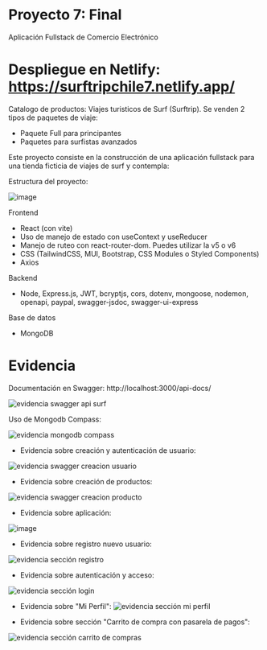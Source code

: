# Proyecto 7: Final


Aplicación Fullstack de Comercio Electrónico

# Despliegue en Netlify: https://surftripchile7.netlify.app/

Catalogo de productos: Viajes turisticos de Surf (Surftrip). Se venden 2 tipos de paquetes de viaje:
- Paquete Full para principantes
- Paquetes para surfistas avanzados

Este proyecto consiste en la construcción de una aplicación fullstack para una tienda ficticia de viajes de surf y contempla:

Estructura del proyecto:

![image](https://github.com/user-attachments/assets/986cd246-5f99-4105-82f8-0426d42b32b7)



Frontend

- React (con vite)
- Uso de manejo de estado con useContext y useReducer
- Manejo de ruteo con react-router-dom. Puedes utilizar la v5 o v6
- CSS (TailwindCSS, MUI, Bootstrap, CSS Modules o Styled Components)
- Axios


Backend

- Node, Express.js, JWT, bcryptjs, cors, dotenv, mongoose, nodemon, openapi, paypal, swagger-jsdoc, swagger-ui-express


Base de datos

- MongoDB


# Evidencia

Documentación en Swagger: http://localhost:3000/api-docs/

![evidencia swagger api surf](https://github.com/user-attachments/assets/3a2225f4-1aa7-4f1b-8a69-d3f8f8818b4d)


Uso de Mongodb Compass:

![evidencia mongodb compass](https://github.com/user-attachments/assets/5ee52c97-20d9-45e0-b35d-53878801fd1b)



- Evidencia sobre creación y autenticación de usuario:

![evidencia swagger creacion usuario](https://github.com/user-attachments/assets/5d85d2ba-e75e-4a0d-983d-e9721530c005)

- Evidencia sobre creación de productos:

![evidencia swagger creacion producto](https://github.com/user-attachments/assets/502d4d82-a9d2-496b-a5e8-9e9d4f72e7bc)

- Evidencia sobre aplicación:

![image](https://github.com/user-attachments/assets/000e4c63-bdaf-441f-aa45-9482e783f51a)


- Evidencia sobre registro nuevo usuario:

![evidencia sección registro](https://github.com/user-attachments/assets/8a6ff51b-07e9-4cd1-9416-03714aebdc21)


- Evidencia sobre autenticación y acceso:

![evidencia sección login](https://github.com/user-attachments/assets/53a7baab-737d-43c0-b36f-a7c20e480db5)


- Evidencia sobre "Mi Perfil":
![evidencia sección mi perfil](https://github.com/user-attachments/assets/ad4cd4b7-a57e-4ba9-b9f0-6e06608e6f6c)


- Evidencia sobre sección "Carrito de compra con pasarela de pagos":

![evidencia sección carrito de compras](https://github.com/user-attachments/assets/356811a8-a1c6-4619-ac26-9aee972b0240)


